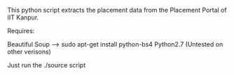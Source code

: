 This python script extracts the placement data from the Placement Portal of IIT
Kanpur. 

Requires:

Beautiful Soup --> sudo apt-get install python-bs4
Python2.7 (Untested on other verisons)

Just run the ./source script

